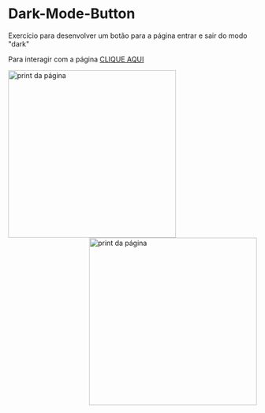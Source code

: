 # Dark-Mode-Button

Exercício para desenvolver um botão para a página entrar e sair do modo "dark"

Para interagir com a página <a href="https://petertechdev.github.io/Dark-Mode-Button/" target="_blank">CLIQUE AQUI</a>

<a href="http://https://petertechdev.github.io/Dark-Mode-Button/" target="_blank" rel="noopener noreferrer">
<img align="left" width="340px" src="https://user-images.githubusercontent.com/78622386/130078450-361190c4-4df9-44c2-b147-3c46eb364201.png" alt="print da página" srcset="">
</a>
<a href="http://https://petertechdev.github.io/Dark-Mode-Button/" target="_blank" rel="noopener noreferrer">
<img align="right" width="340px" src="https://user-images.githubusercontent.com/78622386/130079069-6a850948-2192-4b42-8b5b-6693927e8535.png" alt="print da página" srcset="">
</a>


